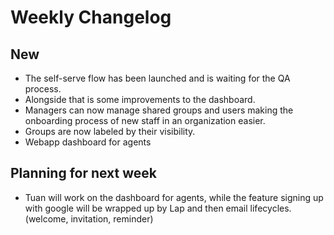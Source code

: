 # Weekly Changelog
## New
- The self-serve flow has been launched and is waiting for the QA process.
- Alongside that is some improvements to the dashboard.
- Managers can now manage shared groups and users making the onboarding process of new staff in an organization easier.
- Groups are now labeled by their visibility.
- Webapp dashboard for agents

## Planning for next week
- Tuan will work on the dashboard for agents, while the feature signing up with google will be wrapped up by Lap and then email lifecycles. (welcome, invitation, reminder)